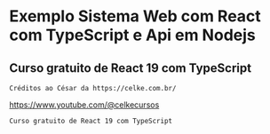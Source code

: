 # Exemplo Sistema Web com React com TypeScript e Api em Nodejs  
## Curso gratuito de React 19 com TypeScript  
```
Créditos ao César da https://celke.com.br/
```
https://www.youtube.com/@celkecursos  
```
Curso gratuito de React 19 com TypeScript

